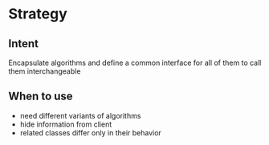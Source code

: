 # Strategy

## Intent

Encapsulate algorithms and define a common interface for all of them to call them interchangeable

## When to use

- need different variants of algorithms
- hide information from client
- related classes differ only in their behavior 